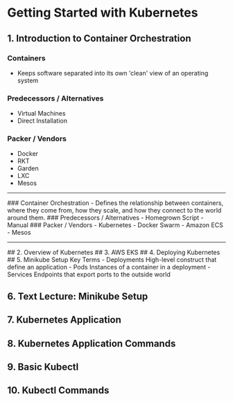 # Getting Started with Kubernetes

## 1. Introduction to Container Orchestration
### Containers
- Keeps software separated into its own 'clean' view of an operating system  
### Predecessors / Alternatives
- Virtual Machines
- Direct Installation
### Packer / Vendors
- Docker
- RKT
- Garden
- LXC
- Mesos
<hr>
### Container Orchestration
- Defines the relationship between containers, where they come from, how they scale, and how they connect to the world around them.
### Predecessors / Alternatives
- Homegrown Script
- Manual
### Packer / Vendors
- Kubernetes
- Docker Swarm
- Amazon ECS
- Mesos
<hr>
## 2. Overview of Kubernetes
## 3. AWS EKS
## 4. Deploying Kubernetes
## 5. Minikube Setup
Key Terms  
- Deployments
High-level construct that define an application
- Pods
 Instances of a container in a deployment
- Services
Endpoints that export ports to the outside world

## 6. Text Lecture: Minikube Setup
## 7. Kubernetes Application
## 8. Kubernetes Application Commands
## 9. Basic Kubectl
## 10. Kubectl Commands
